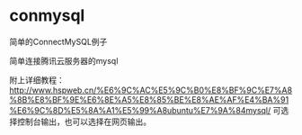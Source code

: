 # conmysql
简单的ConnectMySQL例子

简单连接腾讯云服务器的mysql

附上详细教程：http://www.hspweb.cn/%E6%9C%AC%E5%9C%B0%E8%BF%9C%E7%A8%8B%E8%BF%9E%E6%8E%A5%E8%85%BE%E8%AE%AF%E4%BA%91%E6%9C%8D%E5%8A%A1%E5%99%A8ubuntu%E7%9A%84mysql/
可选择控制台输出，也可以选择在网页输出。
